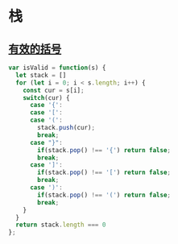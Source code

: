 # 栈

## [有效的括号](https://leetcode.cn/problems/valid-parentheses/description)

```js
var isValid = function(s) {
  let stack = []
  for (let i = 0; i < s.length; i++) {
    const cur = s[i];
    switch(cur) {
      case '{':
      case '[':
      case '(':
        stack.push(cur);
        break;
      case "}":
        if(stack.pop() !== '{') return false;
        break;
      case ']':
        if(stack.pop() !== '[') return false;
        break;
      case ')':
        if(stack.pop() !== '(') return false;
        break;
    }
  }
  return stack.length === 0
};
```
